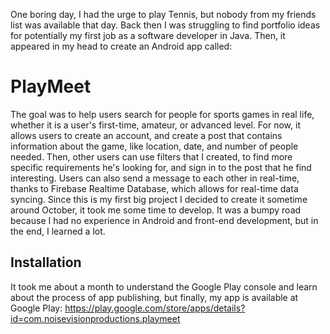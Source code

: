 One boring day, I had the urge to play Tennis, but nobody from my friends list was available that day. Back then I was struggling to find portfolio ideas for potentially my first job as a software developer in Java. Then, it appeared in my head to create an Android app called:
# PlayMeet
The goal was to help users search for people for sports games in real life, whether it is a user's first-time, amateur, or advanced level.
For now, it allows users to create an account, and create a post that contains information about the game, like location, date, and number of people needed. Then, other users can use filters that I created, to find more specific requirements he's looking for, and sign in to the post that he find interesting. Users can also send a message to each other in real-time, thanks to Firebase Realtime Database, which allows for real-time data syncing.
Since this is my first big project I decided to create it sometime around October, it took me some time to develop. It was a bumpy road because I had no experience in Android and front-end development, but in the end, I learned a lot.

## Installation
It took me about a month to understand the Google Play console and learn about the process of app publishing, but finally, my app is available at Google Play:
https://play.google.com/store/apps/details?id=com.noisevisionproductions.playmeet
